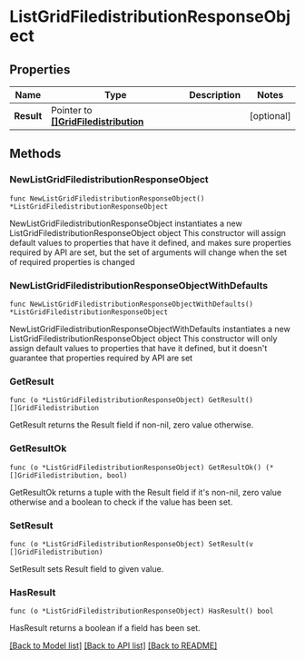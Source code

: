 # ListGridFiledistributionResponseObject

## Properties

Name | Type | Description | Notes
------------ | ------------- | ------------- | -------------
**Result** | Pointer to [**[]GridFiledistribution**](GridFiledistribution.md) |  | [optional] 

## Methods

### NewListGridFiledistributionResponseObject

`func NewListGridFiledistributionResponseObject() *ListGridFiledistributionResponseObject`

NewListGridFiledistributionResponseObject instantiates a new ListGridFiledistributionResponseObject object
This constructor will assign default values to properties that have it defined,
and makes sure properties required by API are set, but the set of arguments
will change when the set of required properties is changed

### NewListGridFiledistributionResponseObjectWithDefaults

`func NewListGridFiledistributionResponseObjectWithDefaults() *ListGridFiledistributionResponseObject`

NewListGridFiledistributionResponseObjectWithDefaults instantiates a new ListGridFiledistributionResponseObject object
This constructor will only assign default values to properties that have it defined,
but it doesn't guarantee that properties required by API are set

### GetResult

`func (o *ListGridFiledistributionResponseObject) GetResult() []GridFiledistribution`

GetResult returns the Result field if non-nil, zero value otherwise.

### GetResultOk

`func (o *ListGridFiledistributionResponseObject) GetResultOk() (*[]GridFiledistribution, bool)`

GetResultOk returns a tuple with the Result field if it's non-nil, zero value otherwise
and a boolean to check if the value has been set.

### SetResult

`func (o *ListGridFiledistributionResponseObject) SetResult(v []GridFiledistribution)`

SetResult sets Result field to given value.

### HasResult

`func (o *ListGridFiledistributionResponseObject) HasResult() bool`

HasResult returns a boolean if a field has been set.


[[Back to Model list]](../README.md#documentation-for-models) [[Back to API list]](../README.md#documentation-for-api-endpoints) [[Back to README]](../README.md)


